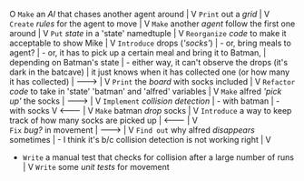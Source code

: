 O
`Make` an _AI_ that chases another agent around
|
V
`Print` out a _grid_
|
V
`Create` _rules_ for the agent to move
|
V
`Make` another _agent_ follow the first one around
|
V
`Put` _state_ in a 'state' namedtuple
|
V
`Reorganize` _code_ to make it acceptable to show Mike
|
V
`Introduce` drops (_'socks'_)
|    - or, bring meals to agent?
|    - or, it has to pick up a certain meal and bring it to Batman,
|      depending on Batman's state
|    - either way, it can't observe the drops (it's dark in the batcave)
|      it just knows when it has collected one (or how many it has collected)
|
--->
   |
   V
   `Print` the _board_ with socks included
   |
   V
   `Refactor` _code_ to take in 'state' 'batman' and 'alfred' variables
   |
   V
   `Make` alfred _'pick up'_ the socks
   |
   --->
      |
      V
      `Implement` _collision detection_
      |   - with batman
      |   - with socks
      V
   <---
   |
   V
   `Make` batman _drop_ socks
   |
   V
   `Introduce` a way to keep track of how many socks are picked up
   |
<---
|
V   
`Fix` _bug?_ in movement
|
--->
   |
   V
   `Find out` why alfred _disappears_ sometimes
   |    - I think it's b/c collision detection is not working right
   |
   V
   * `Write` a manual test that checks for collision after a large number of runs
   |
   V
   `Write` some _unit tests_ for movement





























